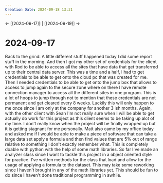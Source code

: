 ```yaml
---
Creation Date: 2024-09-18 13:31
---
```


<- [[2024-09-17]] | [[2024-09-19]]  ->

# 2024-09-17
Back to the grind. A little different stuff happened today I did some report
stuff in the morning. And then I got my other set of credentials for the client
with Rod to be able to access all the sites that have data that get transferred
up to their central data server. This was a time and a half, I had to get
credentials to be able to get onto the cloud pc that was created for me. Then I
needed credentials to be able to get onto the jump box that allows to access to
jump again to the secure zone where on there I have remote connection manager to
access all the different sites in one program. This is a lot of hoops to jump
through not to mention that these credentials are not permanent and get cleared
every 8 weeks. Luckily this will only happen to me once since I am only at the
company for another 3 ish months. Again, with the other client with Sean I'm not
really sure when I will be able to get actually do work for this project as this
client seems to be taking up alot of my time. I don't really know when the
project will be finally wrapped up but it is getting stagnant for me personally.
Matt also came by my office today and asked me if I would be able to make a
piece of software that can take a large data set apply a formula and then find
values that are 5% out of range relative to something I don't exactly remember
what. This is completely doable with python with the help of some math
libraries. So far I've made an analyzer class since I want to tackle this
project in a object oriented style for practice. I've written methods for the
class that load and allow for the usage of applying a formula to the dataset.
This may take some reworking since I haven't brought in any of the math
libraries yet. This should be fun to do since I haven't done traditional
programming in awhile.
